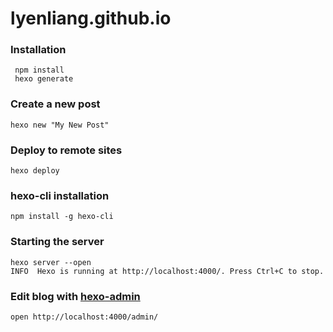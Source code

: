 # lyenliang.github.io
### Installation
     npm install
     hexo generate

### Create a new post
    hexo new "My New Post"

### Deploy to remote sites
    hexo deploy
	
### hexo-cli installation
    npm install -g hexo-cli

### Starting the server
    hexo server --open
    INFO  Hexo is running at http://localhost:4000/. Press Ctrl+C to stop.

### Edit blog with [hexo-admin](https://github.com/jaredly/hexo-admin)
    open http://localhost:4000/admin/